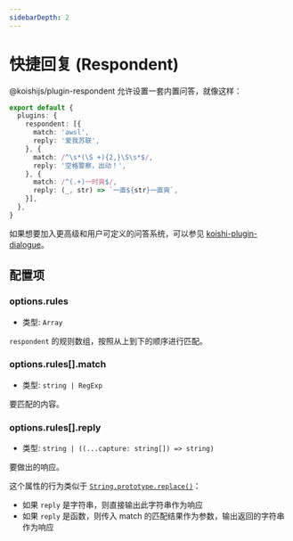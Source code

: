 ```yaml
---
sidebarDepth: 2
---
```


# 快捷回复 (Respondent)

@koishijs/plugin-respondent 允许设置一套内置问答，就像这样：

```ts title=koishi.ts
export default {
  plugins: {
    respondent: [{
      match: 'awsl',
      reply: '爱我苏联',
    }, {
      match: /^\s*(\S +){2,}\S\s*$/,
      reply: '空格警察，出动！',
    }, {
      match: /^(.+)一时爽$/,
      reply: (_, str) => `一直${str}一直爽`,
    }],
  },
}
```

<panel-view :messages="[
  ['Alice', 'awsl'],
  ['Koishi', '爱我苏联'],
  ['Bob', '久 等 了'],
  ['Koishi', '空格警察，出动！'],
  ['Carol', '挖坑一时爽'],
  ['Koishi', '一直挖坑一直爽'],
]"/>

如果想要加入更高级和用户可定义的问答系统，可以参见 [koishi-plugin-dialogue](../../community/dialogue/)。

## 配置项

### options.rules

- 类型: `Array`

`respondent` 的规则数组，按照从上到下的顺序进行匹配。

### options.rules[].match

- 类型: `string | RegExp`

要匹配的内容。

### options.rules[].reply

- 类型: `string | ((...capture: string[]) => string)`

要做出的响应。

这个属性的行为类似于 [`String.prototype.replace()`](https://developer.mozilla.org/zh-CN/docs/Web/JavaScript/Reference/Global_Objects/String/replace#%E5%8F%82%E6%95%B0)：

- 如果 `reply` 是字符串，则直接输出此字符串作为响应
- 如果 `reply` 是函数，则传入 match 的匹配结果作为参数，输出返回的字符串作为响应
